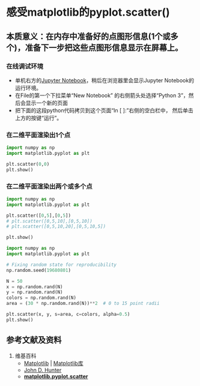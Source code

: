 # 感受matplotlib的pyplot.scatter()

## 本质意义：在内存中准备好的点图形信息(1个或多个)，准备下一步把这些点图形信息显示在屏幕上。

### 在线调试环境

- 单机右方的[Jupyter Notebook](https://mybinder.org/v2/gh/ipython/ipython-in-depth/master?filepath=binder/Index.ipynb)，稍后在浏览器里会显示Jupyter Notebook的运行环境。
- 在File的第一个下拉菜单“New Notebook” 的右侧箭头处选择“Python 3”，然后会显示一个新的页面
- 把下面的这段python代码拷贝到这个页面“In [ ]:”右侧的空白栏中， 然后单击上方的按键“运行”。

### 在二维平面渲染出1个点

```python
import numpy as np
import matplotlib.pyplot as plt

plt.scatter(0,0)
plt.show()
```

### 在二维平面渲染出两个或多个点

```python
import numpy as np
import matplotlib.pyplot as plt

plt.scatter([0,5],[0,5])
# plt.scatter([0,5,10],[0,5,10])
# plt.scatter([0,5,10,20],[0,5,10,5])

plt.show()
```

```python
import numpy as np
import matplotlib.pyplot as plt

# Fixing random state for reproducibility
np.random.seed(19680801)

N = 50
x = np.random.rand(N)
y = np.random.rand(N)
colors = np.random.rand(N)
area = (30 * np.random.rand(N))**2  # 0 to 15 point radii

plt.scatter(x, y, s=area, c=colors, alpha=0.5)
plt.show()
```

## 参考文献及资料

1. 维基百科
	- [Matplotlib](https://en.wikipedia.org/wiki/Matplotlib) | [Matplotlib库](https://en.wikipedia.org/wiki/Matplotlib)
	- [John D. Hunter](https://en.wikipedia.org/wiki/John_D._Hunter#Matplotlib)
	- [**matplotlib.pyplot.scatter**](https://matplotlib.org/stable/api/_as_gen/matplotlib.pyplot.scatter.html)


